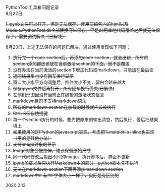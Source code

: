 PythonTool工具箱问题记录  
8月22日

~~1.ipynb文件可以打开，但是无法保存，使用压缩包内的html以及Module.PythonTool.dll全部替换可以保存，但是dll用本地代码覆盖之后就无法保存了，需要调试解决（已解决）~~

8月23日，上述无法保存的问题已解决，通过使用发现如下问题：

1. ~~执行完一个code section后，再添加code section，就会出错，所有的section添加都应该放在当前激活section的下面，而不是覆盖~~
2. 没有办法在当前激活的section下增加代码或markdown，只能加在最后面
3. ~~返回结果里也没有回车换行显示~~
4. 窗口大小水平方向调整后，控件大小不变，留白会越来越大
5. ~~保存ipynb文件后再打开，所有回车换行丢失\(已解决\)~~
6. ~~左侧树形图里没有当前正在编辑的激活状态信息~~
7. markdown目前不支持markdown语法
8. ~~所有的markdown section在加载的时候就应该被执行~~
9. ~~Ctrl+S保存快捷键~~
10. 每一个section执行的时候，要先把原来的输出清空，然后执行，最后把结果填上
11. ~~如果使用的是IPython的javascript实现，考虑把%matplotlib inline也实现（用的是其他办法）~~
12. ~~支持image对象的显示~~
13. ~~Image对象会被拉伸，建议保留原始尺寸~~
14. ~~同一代码修改后输出不同的Image，执行脚本后，界面不更新~~
15. ~~ipynb加载以后只执行Markdown中的部分，python脚本先不执行~~
16. ~~无法在markdown section下面再添加markdown section~~
17. ~~markdown中\# 与\#\# 字体大小一样了，实际是有区别的~~

2020.2.13

